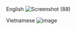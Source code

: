 English
![Screenshot (88)](https://user-images.githubusercontent.com/80301438/127081127-6c73ded4-9a95-451f-8b87-27d334c9602d.png)


Vietnamese
![image](https://user-images.githubusercontent.com/80301438/127081113-a3feecb7-3dfe-4aed-afdd-4c9642a2f38a.png)
